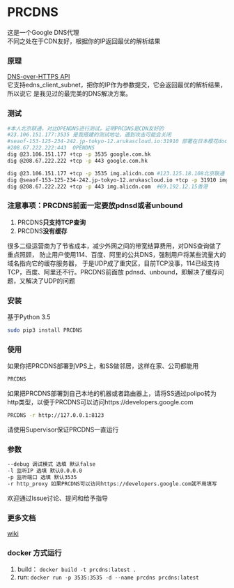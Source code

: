# PRCDNS
这是一个Google DNS代理   
不同之处在于CDN友好，根据你的IP返回最优的解析结果

### 原理
[DNS-over-HTTPS API](https://developers.google.com/speed/public-dns/docs/dns-over-https)   
它支持edns_client_subnet，把你的IP作为参数提交，它会返回最优的解析结果，所以说它
是我见过的最完美的DNS解决方案。

### 测试
```bash
#本人北京联通，对比OPENDNS进行测试，证明PRCDNS是CDN友好的
#23.106.151.177:3535 是我搭建的测试地址，遇到攻击可能会关闭
#seaof-153-125-234-242.jp-tokyo-12.arukascloud.io:31910 部署在日本樱花docker
#208.67.222.222:443  OPENDNS
dig @23.106.151.177 +tcp -p 3535 google.com.hk
dig @208.67.222.222 +tcp -p 443 google.com.hk

dig @23.106.151.177 +tcp -p 3535 img.alicdn.com #123.125.18.108北京联通
dig @seaof-153-125-234-242.jp-tokyo-12.arukascloud.io +tcp -p 31910 img.alicdn.com #123.125.18.108北京联通
dig @208.67.222.222 +tcp -p 443 img.alicdn.com  #69.192.12.15香港
```

### 注意事项：PRCDNS前面一定要放pdnsd或者unbound
1. PRCDNS**只支持TCP查询** 
2. PRCDNS**没有缓存**    

很多二级运营商为了节省成本，减少外网之间的带宽结算费用，对DNS查询做了重点照顾，
防止用户使用114、百度、阿里的公共DNS，强制用户将某些流量大的域名指向它的缓存服务器，
于是UDP成了重灾区，目前TCP没事，114已经支持TCP，百度、阿里还不行。PRCDNS前面放
pdnsd、unbound，即解决了缓存问题，又解决了UDP的问题

### 安装
基于Python 3.5   
```bash
sudo pip3 install PRCDNS
```

### 使用

如果你把PRCDNS部署到VPS上，和SS做邻居，这样在家、公司都能用   
```bash
PRCDNS
```
如果把PRCDNS部署到自己本地的机器或者路由器上，请将SS通过polipo转为http类型，以便于PRCDNS可以访问https://developers.google.com   
```bash
PRCDNS -r http://127.0.0.1:8123
```
请使用Supervisor保证PRCDNS一直运行

### 参数
```bash
--debug 调试模式 选填 默认false
-l 监听IP 选填 默认0.0.0.0
-p 监听端口 选填 默认3535
-r http_proxy 如果PRCDNS可以访问https://developers.google.com就不用填写
```
欢迎通过Issue讨论、提问和给予指导    

### 更多文档
[wiki](https://github.com/lbp0200/PRCDNS/wiki)

### docker 方式运行
1. build： `docker build -t prcdns:latest .`
2. run:  `docker run -p 3535:3535 -d --name prcdns prcdns:latest`
